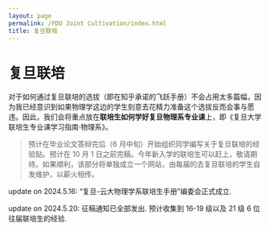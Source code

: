 ```yaml
---
layout: page
permalink: /FDU Joint Cultivation/index.html
title: 复旦联培
---
```

# 复旦联培



对于如何通过复旦联培的选拔（即在知乎承诺的飞跃手册）不会占用太多篇幅，因为我已经意识到如果物理学这边的学生刻意去花精力准备这个选拔反而会事与愿违。因此，我们会将重点放在**联培生如何学好复旦物理系专业课**上，即《复旦大学联培生专业课学习指南·物理系》。<br>
>预计在毕业论文答辩完后（6 月中旬）开始组织同学编写关于复旦联培的经验贴。预计在 10 月 1 日之前完稿。今年新入学的联培生可以赶上，敬请期待。如果顺利，该部分将单独成立一个网站，由每届的去复旦联培的学生自发维护，以薪火相传。

update on 2024.5.16: “复旦-云大物理学系联培生手册”编委会正式成立.

update on 2024.5.20: 征稿通知已全部发出. 预计收集到 16-19 级以及 21 级 6 位往届联培生的经验.


